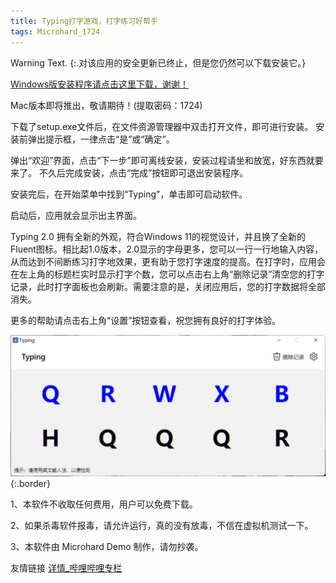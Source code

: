 ```yaml
---
title: Typing打字游戏，打字练习好帮手
tags: Microhard_1724
---
```


Warning Text.
{:.对该应用的安全更新已终止，但是您仍然可以下载安装它。}

[Windows版安装程序请点击这里下载，谢谢！](https://wwz.lanzouv.com/ioyat0gehraf)

Mac版本即将推出，敬请期待！(提取密码：1724)

下载了setup.exe文件后，在文件资源管理器中双击打开文件，即可进行安装。
安装前弹出提示框，一律点击“是”或“确定”。

弹出“欢迎”界面，点击“下一步”即可离线安装，安装过程请坐和放宽，好东西就要来了。
不久后完成安装，点击“完成”按钮即可退出安装程序。

安装完后，在开始菜单中找到“Typing”，单击即可启动软件。

启动后，应用就会显示出主界面。

Typing 2.0 拥有全新的外观，符合Windows 11的视觉设计，并且换了全新的Fluent图标。相比起1.0版本，2.0显示的字母更多，您可以一行一行地输入内容，从而达到不间断练习打字地效果，更有助于您打字速度的提高。在打字时，应用会在左上角的标题栏实时显示打字个数，您可以点击右上角“删除记录”清空您的打字记录，此时打字面板也会刷新。需要注意的是，关闭应用后，您的打字数据将全部消失。

更多的帮助请点击右上角“设置”按钮查看，祝您拥有良好的打字体验。

![Image](/AA0F149F-4224-477D-A6F7-85F865A379E2.jpeg){:.border}

1、本软件不收取任何费用，用户可以免费下载。

2、如果杀毒软件报毒，请允许运行，真的没有放毒，不信在虚拟机测试一下。

3、本软件由 Microhard Demo 制作，请勿抄袭。

友情链接 [详情_哔哩哔哩专栏](https://b23.tv/zqQKH7q)

